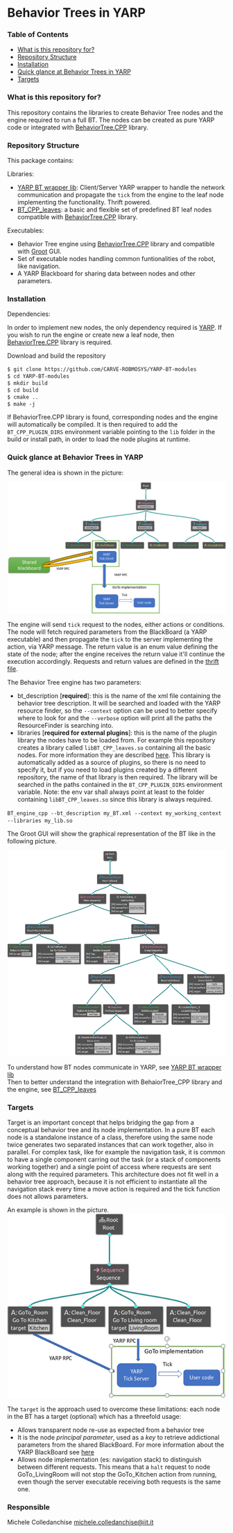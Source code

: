 # Behavior Trees in YARP #

### Table of Contents

  * [What is this repository for?](#what-is-this-repository-for)
  * [Repository Structure](#repository-structure)
  * [Installation](#installation)
  * [Quick glance at Behavior Trees in YARP](#quick-glance-at-behavior-trees-in-yarp)
  * [Targets](#targets)
  
  
### What is this repository for?
This repository contains the libraries to create Behavior Tree nodes and the engine required to run a full BT.
The nodes can be created as pure YARP code or integrated with [BehaviorTree.CPP](https://github.com/BehaviorTree/BehaviorTree.CPP) library.


### Repository Structure ###
This package contains:

Libraries:
- [YARP BT wrapper lib](libs/BT_wrappers): Client/Server YARP wrapper to handle the network communication and propagate the `tick` from the engine to the leaf node implementing the functionality. Thrift powered.
- [BT_CPP_leaves](libs/BT_CPP_leaves): a basic and flexible set of predefined BT leaf nodes compatible with [BehaviorTree.CPP](https://github.com/BehaviorTree/BehaviorTree.CPP) library.

Executables:
- Behavior Tree engine using [BehaviorTree.CPP](https://github.com/BehaviorTree/BehaviorTree.CPP) library and compatible with [Groot](https://github.com/BehaviorTree/Groot) GUI.
- Set of executable nodes handling common funtionalities of the robot, like navigation.
- A YARP Blackboard for sharing data between nodes and other parameters.

### Installation ###

Dependencies:

In order to implement new nodes, the only dependency required is [YARP](https://github.com/robotology/YARP).
If you wish to run the engine or create new a leaf node, then [BehaviorTree.CPP](https://github.com/BehaviorTree/BehaviorTree.CPP) library is required.

Download and build the repository 

```console
$ git clone https://github.com/CARVE-ROBMOSYS/YARP-BT-modules
$ cd YARP-BT-modules
$ mkdir build
$ cd build
$ cmake ..
$ make -j
```

If BehaviorTree.CPP library is found, corresponding nodes and the engine will automatically be compiled.
It is then required to add the `BT_CPP_PLUGIN_DIRS` environment variable pointing to the `lib` folder in the build or install path, in order to load the node plugins at runtime.


### Quick glance at Behavior Trees in YARP

The general idea is shown in the picture:

![](doc/BT_CPP_integration.png)

The engine will send `tick` request to the nodes, either actions or conditions. The node will fetch required parameters from the BlackBoard (a YARP executable) and then propagate the `tick` to the server implementing the action, via YARP message. The return value is an enum value defining the state of the node; after the engine receives the return value it'll continue the execution accordingly. Requests and return values are defined in the [thrift file](libs/BT_wrappers/thrift/BT_wrappers.thrift).

The Behavior Tree engine has two parameters:

- bt_description [**required**]: this is the name of the xml file containing the behavior tree description. It will be searched and loaded with the YARP resource finder, so the `--context` option can be used to better specify where to look for and the `--verbose` option will print all the paths the ResourceFinder is searching into.
- libraries [**required for external plugins**]: this is the name of the plugin library the nodes have to be loaded from.
For example this repository creates a library called `libBT_CPP_leaves.so` containing all the basic nodes. For more information they are described [here](https://github.com/barbalberto/YARP-BT-modules/tree/refactorPostCarve/libs/BT_CPP_leaves). This library is automatically added as a source of plugins, so there is no need to specify it, but 
if you need to load plugins created by a different repository, the name of that library is then required. The library 
will be searched in the paths contained in the `BT_CPP_PLUGIN_DIRS` environment variable. Note: the env var shall always point at least to the folder containing `libBT_CPP_leaves.so` since this library is always required.

`BT_engine_cpp --bt_description my_BT.xml --context my_working_context --libraries my_lib.so`

The Groot GUI will show the graphical representation of the BT like in the following picture.

![](doc/BT_example.png)


To understand how BT nodes communicate in YARP, see [YARP BT wrapper lib](libs/BT_wrappers) <br>
Then to better understand the integration with BehaiorTree_CPP library and the engine, see [BT_CPP_leaves](libs/BT_CPP_leaves)

### Targets

Target is an important concept that helps bridging the gap from a conceptual behavior tree and its node implementation.
In a pure BT each node is a standalone instance of a class, therefore using the same node twice generates two separated instances that can work together, also in parallel. For complex task, like for example the navigation task, it is common to have a single component carring out the task (or a stack of components working together) and a single point of access where requests are sent along with the required parameters. This architecture does not fit well in a behavior tree approach, because it is not efficient to instantiate all the navigation stack every time a move action is required and the tick function does not allows parameters.

An example is shown in the picture.
![](doc/Go_to_example.png)


The `target` is the approach used to overcome these limitations: each node in the BT has a target (optional) which has a threefold usage:
  - Allows transparent node re-use as expected from a behavior tree
  - It is the node *principal parameter*, used as a *key* to retrieve addictional parameters from the shared BlackBoard. For more information about the YARP BlackBoard see [here](libs/BT_wrappers/BlackBoard)
  - Allows node implementation (es: navigation stack) to distinguish between different requests. This means that 
  a `halt` request to node GoTo_LivingRoom will not stop the GoTo_Kitchen action from running, even though the server executable receiving both requests is the same one.

### Responsible ###

Michele Colledanchise michele.colledanchise@iit.it
